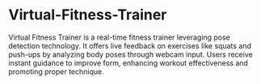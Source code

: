 # Virtual-Fitness-Trainer
Virtual Fitness Trainer is a real-time fitness trainer leveraging pose detection technology. It offers live feedback on exercises like squats and push-ups by analyzing body poses through webcam input. Users receive instant guidance to improve form, enhancing workout effectiveness and promoting proper technique.
